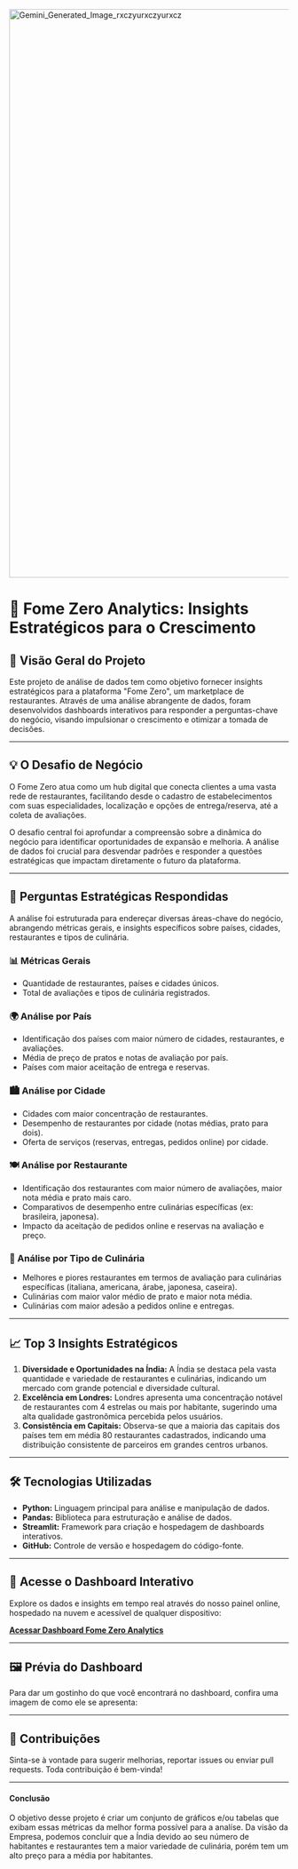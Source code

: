<img width="1024" height="1024" alt="Gemini_Generated_Image_rxczyurxczyurxcz" src="https://github.com/user-attachments/assets/25c104a5-e4b7-4eb7-a86a-260ff9f01284" />

# 🍔 Fome Zero Analytics: Insights Estratégicos para o Crescimento

## 🚀 Visão Geral do Projeto

Este projeto de análise de dados tem como objetivo fornecer insights estratégicos para a plataforma "Fome Zero", um marketplace de restaurantes. Através de uma análise abrangente de dados, foram desenvolvidos dashboards interativos para responder a perguntas-chave do negócio, visando impulsionar o crescimento e otimizar a tomada de decisões.

---

## 💡 O Desafio de Negócio

O Fome Zero atua como um hub digital que conecta clientes a uma vasta rede de restaurantes, facilitando desde o cadastro de estabelecimentos com suas especialidades, localização e opções de entrega/reserva, até a coleta de avaliações.

O desafio central foi aprofundar a compreensão sobre a dinâmica do negócio para identificar oportunidades de expansão e melhoria. A análise de dados foi crucial para desvendar padrões e responder a questões estratégicas que impactam diretamente o futuro da plataforma.

---

## 🎯 Perguntas Estratégicas Respondidas

A análise foi estruturada para endereçar diversas áreas-chave do negócio, abrangendo métricas gerais, e insights específicos sobre países, cidades, restaurantes e tipos de culinária.

### 📊 Métricas Gerais
* Quantidade de restaurantes, países e cidades únicos.
* Total de avaliações e tipos de culinária registrados.

### 🌍 Análise por País
* Identificação dos países com maior número de cidades, restaurantes, e avaliações.
* Média de preço de pratos e notas de avaliação por país.
* Países com maior aceitação de entrega e reservas.

### 🏙️ Análise por Cidade
* Cidades com maior concentração de restaurantes.
* Desempenho de restaurantes por cidade (notas médias, prato para dois).
* Oferta de serviços (reservas, entregas, pedidos online) por cidade.

### 🍽️ Análise por Restaurante
* Identificação dos restaurantes com maior número de avaliações, maior nota média e prato mais caro.
* Comparativos de desempenho entre culinárias específicas (ex: brasileira, japonesa).
* Impacto da aceitação de pedidos online e reservas na avaliação e preço.

### 🍜 Análise por Tipo de Culinária
* Melhores e piores restaurantes em termos de avaliação para culinárias específicas (italiana, americana, árabe, japonesa, caseira).
* Culinárias com maior valor médio de prato e maior nota média.
* Culinárias com maior adesão a pedidos online e entregas.

---

## 📈 Top 3 Insights Estratégicos

1.  **Diversidade e Oportunidades na Índia:** A Índia se destaca pela vasta quantidade e variedade de restaurantes e culinárias, indicando um mercado com grande potencial e diversidade cultural.
2.  **Excelência em Londres:** Londres apresenta uma concentração notável de restaurantes com 4 estrelas ou mais por habitante, sugerindo uma alta qualidade gastronômica percebida pelos usuários.
3.  **Consistência em Capitais:** Observa-se que a maioria das capitais dos países tem em média 80 restaurantes cadastrados, indicando uma distribuição consistente de parceiros em grandes centros urbanos.

---

## 🛠️ Tecnologias Utilizadas

* **Python:** Linguagem principal para análise e manipulação de dados.
* **Pandas:** Biblioteca para estruturação e análise de dados.
* **Streamlit:** Framework para criação e hospedagem de dashboards interativos.
* **GitHub:** Controle de versão e hospedagem do código-fonte.

---

## 🚀 Acesse o Dashboard Interativo

Explore os dados e insights em tempo real através do nosso painel online, hospedado na nuvem e acessível de qualquer dispositivo:

**[Acessar Dashboard Fome Zero Analytics](https://projetopeappalfomezero-777.streamlit.app/)**

---

## 🖼️ Prévia do Dashboard

Para dar um gostinho do que você encontrará no dashboard, confira uma imagem de como ele se apresenta:





---

## 🤝 Contribuições

Sinta-se à vontade para sugerir melhorias, reportar issues ou enviar pull requests. Toda contribuição é bem-vinda!

---

#### Conclusão
  O objetivo desse projeto é criar um conjunto de gráficos e/ou tabelas
que exibam essas métricas da melhor forma possível para a analíse.
Da visão da Empresa, podemos concluir que a Índia devido ao seu número de habitantes e restaurantes tem a maior variedade de culinária, porém tem um alto preço para a média por habitantes.
